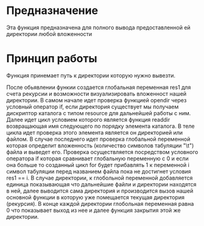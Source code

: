 Предназначение
==============
Эта функция предназначена для полного вывода предоставленной ей директории любой вложенности

Принцип работы
==============
<p>Функция принемает путь к директории которую нужно вывезти.</p>
После обьявлении функии создается глобальная переменная res1 для счета рекурсии и возможности визуализировать вложенност нашей директории.
В самом начале идет проверка функцией opendir через условный оператор if, если директория существует мы получаем дискриптор каталога с типом resource для дальнейшей работы с ним.
Далее идет цикл условием которого является функция readdir возвращающая имя следующего по порядку элемента каталога. В теле цикла идет проверка этого элемента является он директорией или файлом. 
В случае последнего идет проверка глобальной переменной которая определит вложенность (количество символов табуляции "\t") файла и выведет его. Проверка осуществляется посредством условного оператора if которая сравнивает глобальную переменную с 0 и если она больше то созданный цикл for будет прибавлять 1 к переменной i символ табуляции перед названием файла пока не достигнет условия res1 == i.
В случае директории, к глобольной переменной добавляется единица показывающая что дальнейшие файли и директории находятся в ней, далее выводится сама директория и производится вызов нашей основной функции в которую уже помещается текущая директория (рекурсия).
В конце каждой директории глобольная переменная равна 0 что показывает выход из нее и далее функция закрытия этой же директории.
